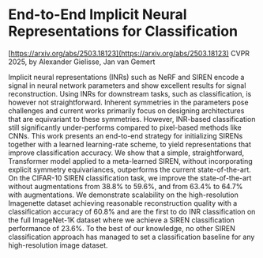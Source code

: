 # End-to-End Implicit Neural Representations for Classification
[https://arxiv.org/abs/2503.18123](https://arxiv.org/abs/2503.18123)
CVPR 2025, by Alexander Gielisse, Jan van Gemert

Implicit neural representations (INRs)  such as NeRF and SIREN encode a signal in neural network parameters and show excellent results for signal reconstruction. Using INRs for downstream tasks, such as classification, is however not straightforward. Inherent symmetries in the parameters pose challenges and current works primarily focus on designing architectures that are equivariant to these symmetries. However, INR-based classification still significantly under-performs compared to pixel-based methods like CNNs. This work presents an end-to-end strategy for initializing SIRENs together with a learned learning-rate scheme, to yield representations that improve classification accuracy. We show that a simple, straightforward, Transformer model applied to a meta-learned SIREN, without incorporating explicit symmetry equivariances, outperforms the current state-of-the-art. On the CIFAR-10 SIREN classification task, we improve the state-of-the-art without augmentations from 38.8% to 59.6%, and from 63.4% to 64.7% with augmentations. We demonstrate scalability on the high-resolution Imagenette dataset achieving reasonable reconstruction quality with a classification accuracy of 60.8% and are the first to do INR classification on the full ImageNet-1K dataset where we achieve a SIREN classification performance of 23.6%. To the best of our knowledge, no other SIREN classification approach has managed to set a classification baseline for any high-resolution image dataset.

